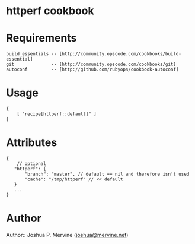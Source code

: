 # httperf cookbook

# Requirements

    build_essentials -- [http://community.opscode.com/cookbooks/build-essential]
    git              -- [http://community.opscode.com/cookbooks/git]
    autoconf         -- [http://github.com/rubyops/cookbook-autoconf]

# Usage

    {
        [ "recipe[httperf::default]" ]
    }

# Attributes

    {
        // optional
       "httperf": {
           "branch": "master", // default == nil and therefore isn't used
           "cache": "/tmp/httperf" // << default
       }
       ...
    }


# Author

Author:: Joshua P. Mervine (<joshua@mervine.net>)
